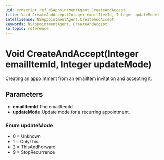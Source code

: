 ```yaml
---
uid: crmscript_ref_NSAppointmentAgent_CreateAndAccept
title: Void CreateAndAccept(Integer emailItemId, Integer updateMode)
intellisense: NSAppointmentAgent.CreateAndAccept
keywords: NSAppointmentAgent, CreateAndAccept
so.topic: reference
---
```


# Void CreateAndAccept(Integer emailItemId, Integer updateMode)

Creating an appointment from an emailItem invitation and accepting it.

## Parameters

* **emailItemId** The emailItemId
* **updateMode** Update mode for a recurring appointment.

### Enum updateMode

* 0 = Unknown
* 1 = OnlyThis
* 2 = ThisAndForward
* 9 = StopRecurrence
